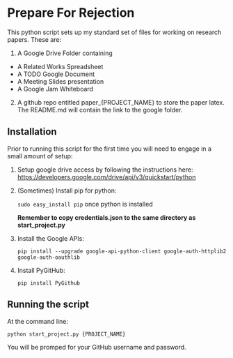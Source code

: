 # Prepare For Rejection

This python script sets up my standard set of files for working on research papers. These are:
1. A Google Drive Folder containing
  - A Related Works Spreadsheet
  - A TODO Google Document
  - A Meeting Slides presentation
  - A Google Jam Whiteboard
2. A github repo entitled paper_{PROJECT_NAME} to store the paper latex. 
   The README.md will contain the link to the google folder. 

## Installation

Prior to running this script for the first time you will need to engage in a small amount of setup:

1. Setup google drive access by following the instructions here: https://developers.google.com/drive/api/v3/quickstart/python
2. (Sometimes) Install pip for python:

    ```sudo easy_install pip``` once python is installed

    **Remember to copy credentials.json to the same directory as start_project.py**
     
3. Install the Google APIs:

    ```pip install --upgrade google-api-python-client google-auth-httplib2 google-auth-oauthlib```

4. Install PyGitHub:

    ```pip install PyGithub```
  
## Running the script

At the command line:

```python start_project.py {PROJECT_NAME}```

You will be promped for your GitHub username and password.
